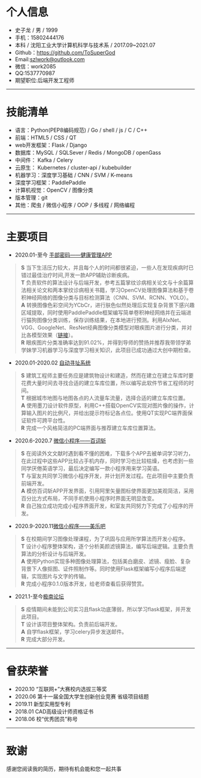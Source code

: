 # 个人信息
+ 史子龙 / 男 / 1999  
+ 手机：15802444176   
+ 本科 / 沈阳工业大学计算机科学与技术系 / 2017.09~2021.07   
+ Github：https://github.com/ToSuperGod  
+ Email:<szlwork@outlook.com>    
+ 微信：work2085     
+ QQ:1537770987 
+ 期望职位:后端开发工程师  
---
# 技能清单
+ 语言：Python(PEP8编码规范) / Go / shell / js / C / C++    
+ 前端：HTML5 / CSS / QT  
+ web开发框架：Flask / Django  
+ 数据库：MySQL / SQLSever / Redis / MongoDB / openGass  
+ 中间件： Kafka / Celery    
+ 云原生： Kubernetes / cluster-api / kubebuilder    
+ 机器学习：深度学习基础 / CNN / SVM / K-means    
+ 深度学习框架：PaddlePaddle  
+ 计算机视觉：OpenCV / 图像分类   
+ 版本管理：git  
+ 其他：爬虫 / 微信小程序 / OOP / 多线程 / 网络编程   
---
# 主要项目

+ 2020.01-至今 [手部密码——健康管理APP](https://github.com/ToSuperGod/Passion/tree/Palmprint)
> **S** 当下生活压力较大，并且每个人的时间都很紧迫，一些人在发现疾病时已错过最佳治疗时间,开发一款APP辅助诊断疾病。  
> **T** 负责软件的算法设计与后端开发，参考五篇掌纹诊病相关论文与十余篇算法相关论文和两本掌纹诊病相关书籍，学习OpenCV处理图像算法和基于卷积神经网络的图像分类与目标检测算法（CNN、SVM、RCNN、YOLO）。  
> **A** 转换图像色彩空间为YCbCr，进行肤色似然处理后实现复杂背景下感兴趣区域提取，同时使用PaddlePaddle框架编写简单卷积神经网络并在云端进行猫狗图像分类训练，保存训练结果，在本地进行预测。利用AlxNet、VGG、GoogleNet、ResNet经典图像分类模型对眼疾图片进行分类，并对比各模型效果（[链接](https://github.com/ToSuperGod/Passion/tree/Paddled)）。  
> **R** 眼疾图片分类准确率达到91.02%，并得到导师的赞扬并推荐我带领学弟学妹学习机器学习与深度学习相关知识，此项目已成功通过大创中期检查。  

+ 2020.01-2020.02 [自动寻址系统](https://github.com/ToSuperGod/Passion/tree/master/Qt_find_three)   
> **S** 建筑工程师主要任务应是建筑物设计和建造，然而在建立在建立车库时要花费大量时间去寻找合适的建立车库位置，所以编写此软件节省工程师的时间。   
> **T** 根据城市地图与地图各点的人流量车流量，选择合适的建立车库位置。   
> **A** 使用墨刀设计软件原型，利用C++搭载OpenCV实现对图片像的操作，计算输入图片的比例尺，并给出提示符标记各点位。使用QT实现PC端界面保证软件可跨平台性。     
> **R** 完成一个风格简洁的PC端界面与推荐建立车库位置算法。   

+ 2020.6-2020.7 [微信小程序——百词斩](https://github.com/ToSuperGod/Passion/tree/weChat)
> **S** 在阅读外文文献时遇到看不懂的困难，下载多个APP去被单词学习听力，在此过程中这些APP比较占手机内存，同时学习也比较枯燥，也考虑到一些同学厌倦英语学习，最后决定编写一款小程序用来学习英语。   
> **T** 与室友共同学习微信小程序开发，并计划开发过程。在此项目中主要负责前端开发。   
> **A** 模仿百词斩APP开发界面，引用阿里矢量图标使界面更加美观简洁，采用百分比方式布局，不同手机使用小程序时界面无明显改变。   
> **R** 自己独立成功完成小程序界面开发，和室友共同努力下完成了小程序的开发。   

+ 2020.9-2020.11[微信小程序——美乐吧](https://github.com/ToSuperGod/MLB/tree/main/MLB-0.1.0)  
> **S** 在校期间学习图像处理课程，为了巩固与应用所学算法而开发小程序。   
> **T** 设计小程序整体架构，逐个分析美颜滤镜算法，编写后端逻辑。主要负责算法的分析设计与后端开发。   
> **A** 使用Python实现多种图像处理算法，包括美白磨皮、滤镜、瘦脸、复杂背景下人像抠图、证件照制作等。同时使用Flask框架编写小程序后端逻辑，实现图片与文字的传输。   
> **R** 完成小程序0.1.0版本开发，给老师查看后获得赞赏。   

+ 2021.1-至今[极南论坛](https://gitee.com/tosuper/jinan-forum/tree/main/)  
> **S** 疫情期间未能到公司实习且flask功底薄弱，所以学习flask框架，并开发此项目。   
> **T** 设计该项目整体架构。负责前后端开发。   
> **A** 自学flask框架，学习celery异步发送邮件。  
> **R** 完成大部分开发。 

---
# 曾获荣誉
+ 2020.10 “互联网+”大赛校内选拔三等奖
+ 2020.06 第十一届全国大学生创新创业竞赛 省级项目结题 
+ 2019.11 新型实用型专利   
+ 2018.01 CAD高级设计师资格证书   
+ 2018.06 校“优秀团员”称号    
---
# 致谢
感谢您阅读我的简历，期待有机会能和您一起共事
